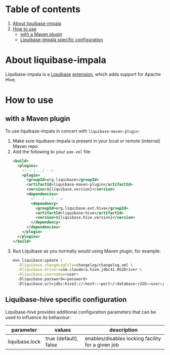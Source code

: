 # Table of contents
1. [About liquibase-impala](#about-liquibase-impala)
1. [How to use](#how-to-use)
    - [with a Maven plugin](#with-a-maven-plugin)
    - [Liquibase-impala specific configuration](#liquibase-hive-specific-configuration)

# About liquibase-impala
Liquibase-impala is a [Liquibase](http://www.liquibase.org/) [extension](https://liquibase.jira.com/wiki/spaces/CONTRIB/overview), which adds support for Apache Hive.

# How to use

## with a Maven plugin
To use liquibase-impala in concert with `liquibase-maven-plugin`:
1. Make sure liquibase-impala is present in your local or remote (internal) Maven repo.
1. Add the following to your `pom.xml` file:
    ```xml
    <build>
      <plugins>
        <!-- (...) -->
        <plugin>
          <groupId>org.liquibase</groupId>
          <artifactId>liquibase-maven-plugin</artifactId>
          <version>${liquibase.version}</version>
          <dependencies>
            <!-- (...) -->
            <dependency>
              <groupId>org.liquibase.ext.hive</groupId>
              <artifactId>liquibase-hive</artifactId>
              <version>${liquibase.hive.version}</version>
            </dependency>
          </dependencies>
        </plugin>
      </plugins>
    </build>
    ```
1. Run Liquibase as you normally would using Maven plugin, for example:
    ```bash 
    mvn liquibase:update \
      -Dliquibase.changeLogFile=changelog/changelog.xml \
      -Dliquibase.driver=com.cloudera.hive.jdbc41.HS2Driver \
      -Dliquibase.username=<user>
      -Dliquibase.password=<password>
      -Dliquibase.url=jdbc:hive2://<host>:<port>/<database>;UID=<user>;UseNativeQuery=1
    ```

## Liquibase-hive specific configuration

Liquibase-hive provides additional configuration parameters that can be used to influence its behaviour:

| parameter         | values                | description                                       |
| ----------------- | --------------------- | ------------------------------------------------- |
| liquibase.lock    | true (default), false | enables/disables locking facility for a given job |


